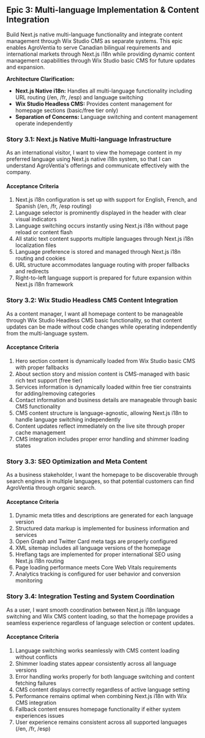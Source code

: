 ## Epic 3: Multi-language Implementation & Content Integration

Build Next.js native multi-language functionality and integrate content management through Wix Studio CMS as separate systems. This epic enables AgroVentia to serve Canadian bilingual requirements and international markets through Next.js i18n while providing dynamic content management capabilities through Wix Studio basic CMS for future updates and expansion.

**Architecture Clarification:**
- **Next.js Native i18n:** Handles all multi-language functionality including URL routing (/en, /fr, /esp) and language switching
- **Wix Studio Headless CMS:** Provides content management for homepage sections (basic/free tier only)
- **Separation of Concerns:** Language switching and content management operate independently

### Story 3.1: Next.js Native Multi-language Infrastructure

As an international visitor,
I want to view the homepage content in my preferred language using Next.js native i18n system,
so that I can understand AgroVentia's offerings and communicate effectively with the company.

#### Acceptance Criteria
1. Next.js i18n configuration is set up with support for English, French, and Spanish (/en, /fr, /esp routing)
2. Language selector is prominently displayed in the header with clear visual indicators
3. Language switching occurs instantly using Next.js i18n without page reload or content flash
4. All static text content supports multiple languages through Next.js i18n localization files
5. Language preference is stored and managed through Next.js i18n routing and cookies
6. URL structure accommodates language routing with proper fallbacks and redirects
7. Right-to-left language support is prepared for future expansion within Next.js i18n framework

### Story 3.2: Wix Studio Headless CMS Content Integration

As a content manager,
I want all homepage content to be manageable through Wix Studio Headless CMS basic functionality,
so that content updates can be made without code changes while operating independently from the multi-language system.

#### Acceptance Criteria
1. Hero section content is dynamically loaded from Wix Studio basic CMS with proper fallbacks
2. About section story and mission content is CMS-managed with basic rich text support (free tier)
3. Services information is dynamically loaded within free tier constraints for adding/removing categories
4. Contact information and business details are manageable through basic CMS functionality
5. CMS content structure is language-agnostic, allowing Next.js i18n to handle language switching independently
6. Content updates reflect immediately on the live site through proper cache management
7. CMS integration includes proper error handling and shimmer loading states

### Story 3.3: SEO Optimization and Meta Content

As a business stakeholder,
I want the homepage to be discoverable through search engines in multiple languages,
so that potential customers can find AgroVentia through organic search.

#### Acceptance Criteria
1. Dynamic meta titles and descriptions are generated for each language version
2. Structured data markup is implemented for business information and services
3. Open Graph and Twitter Card meta tags are properly configured
4. XML sitemap includes all language versions of the homepage
4. Hreflang tags are implemented for proper international SEO using Next.js i18n routing
6. Page loading performance meets Core Web Vitals requirements
7. Analytics tracking is configured for user behavior and conversion monitoring

### Story 3.4: Integration Testing and System Coordination

As a user,
I want smooth coordination between Next.js i18n language switching and Wix CMS content loading,
so that the homepage provides a seamless experience regardless of language selection or content updates.

#### Acceptance Criteria
1. Language switching works seamlessly with CMS content loading without conflicts
2. Shimmer loading states appear consistently across all language versions
3. Error handling works properly for both language switching and content fetching failures
4. CMS content displays correctly regardless of active language setting
5. Performance remains optimal when combining Next.js i18n with Wix CMS integration
6. Fallback content ensures homepage functionality if either system experiences issues
7. User experience remains consistent across all supported languages (/en, /fr, /esp)